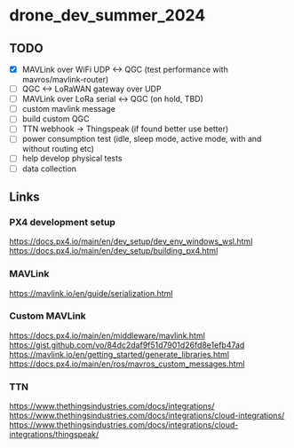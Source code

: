 ﻿# drone_dev_summer_2024
## TODO
- [x] MAVLink over WiFi UDP <-> QGC (test performance with mavros/mavlink-router)
- [ ] QGC <-> LoRaWAN gateway over UDP 
- [ ] MAVLink over LoRa serial <-> QGC (on hold, TBD)
- [ ] custom mavlink message
- [ ] build custom QGC
- [ ] TTN webhook -> Thingspeak (if found better use better)
- [ ] power consumption test (idle, sleep mode, active mode, with and without routing etc)
- [ ] help develop physical tests
- [ ] data collection 

## Links
### PX4 development setup
https://docs.px4.io/main/en/dev_setup/dev_env_windows_wsl.html  
https://docs.px4.io/main/en/dev_setup/building_px4.html  

### MAVLink 
https://mavlink.io/en/guide/serialization.html   

### Custom MAVLink
https://docs.px4.io/main/en/middleware/mavlink.html  
https://gist.github.com/vo/84dc2daf9f51d7901d26fd8e1efb47ad  
https://mavlink.io/en/getting_started/generate_libraries.html  
https://docs.px4.io/main/en/ros/mavros_custom_messages.html  

### TTN
https://www.thethingsindustries.com/docs/integrations/  
https://www.thethingsindustries.com/docs/integrations/cloud-integrations/  
https://www.thethingsindustries.com/docs/integrations/cloud-integrations/thingspeak/  
